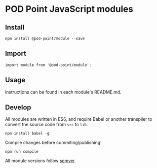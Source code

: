 # POD Point JavaScript modules

## Install

    npm install @pod-point/module --save

## Import

    import module from '@pod-point/module';

## Usage

Instructions can be found in each module's README.md.

## Develop

All modules are written in ES6, and require Babel or another transpiler to convert the source code from `src` to `lib`.

    npm install babel -g

Compile changes before commiting/publishing!

    npm run compile

All module versions follow [semver](http://semver.org).
